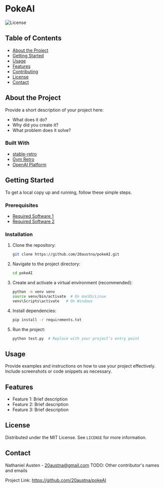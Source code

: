 # PokeAI

![License](https://img.shields.io/badge/license-MIT-blue)

## Table of Contents
- [About the Project](#about-the-project)
- [Getting Started](#getting-started)
- [Usage](#usage)
- [Features](#features)
- [Contributing](#contributing)
- [License](#license)
- [Contact](#contact)

## About the Project

Provide a short description of your project here:
- What does it do?
- Why did you create it?
- What problem does it solve?

### Built With
- [stable-retro](https://github.com/Farama-Foundation/stable-retro)
- [Gym Retro](https://github.com/openai/retro.git)
- [OpenAI Platform](https://platform.openai.com/docs/api-reference/introduction)

## Getting Started

To get a local copy up and running, follow these simple steps.

### Prerequisites
- [Required Software 1](https://link-to-software.com)
- [Required Software 2](https://link-to-software.com)

### Installation
1. Clone the repository:
   ```bash
   git clone https://github.com/20austna/pokeAI.git
   ```
2. Navigate to the project directory:
   ```bash
   cd pokeAI
   ```
3. Create and activate a virtual environment (recommended):
   ```bash
   python -m venv venv
   source venv/bin/activate  # On macOS/Linux
   venv\Scripts\activate   # On Windows
   ```
4. Install dependencies:
   ```bash
   pip install -r requirements.txt
   ```
5. Run the project:
   ```bash
   python test.py  # Replace with your project’s entry point
   ```

## Usage

Provide examples and instructions on how to use your project effectively. Include screenshots or code snippets as necessary.

## Features
- Feature 1: Brief description
- Feature 2: Brief description
- Feature 3: Brief description


## License

Distributed under the MIT License. See `LICENSE` for more information.

## Contact

Nathaniel Austen - 20austna@gmail.com
TODO: Other contributor's names and emails

Project Link: https://github.com/20austna/pokeAI

